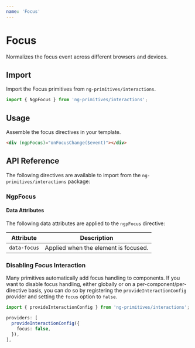 ```yaml
---
name: 'Focus'
---
```


# Focus

Normalizes the focus event across different browsers and devices.

<docs-example name="focus"></docs-example>

## Import

Import the Focus primitives from `ng-primitives/interactions`.

```ts
import { NgpFocus } from 'ng-primitives/interactions';
```

## Usage

Assemble the focus directives in your template.

```html
<div (ngpFocus)="onFocusChange($event)"></div>
```

## API Reference

The following directives are available to import from the `ng-primitives/interactions` package:

### NgpFocus

<api-docs name="NgpFocus"></api-docs>

#### Data Attributes

The following data attributes are applied to the `ngpFocus` directive:

| Attribute    | Description                          |
| ------------ | ------------------------------------ |
| `data-focus` | Applied when the element is focused. |

### Disabling Focus Interaction

Many primitives automatically add focus handling to components. If you want to disable focus handling, either globally or on a per-component/per-directive basis, you can do so by registering the `provideInteractionConfig` provider and setting the `focus` option to `false`.

```ts
import { provideInteractionConfig } from 'ng-primitives/interactions';

providers: [
  provideInteractionConfig({
    focus: false,
  }),
],
```
